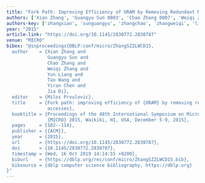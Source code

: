 ```yaml
---
title: "Fork Path: Improving Efficiency of ORAM by Removing Redundant Memory Accesses"
authors: ['Xian Zhang', 'Guangyu Sun 0003', 'Chao Zhang 0007', 'Weiqi Zhang', 'Yun Liang 0001', 'Tao Wang 0004', 'Yiran Chen', 'Jia Di']
authors-key: ['zhangxian', 'sunguangyu', 'zhangchao', 'zhangweiqi', 'liangyun', 'wangtao', 'chenyiran', 'dijia']
year: "2015"
article-link: "https://doi.org/10.1145/2830772.2830787"
venue: "MICRO"
bibex: "@inproceedings{DBLP:conf/micro/ZhangSZZLWCD15,
  author    = {Xian Zhang and
               Guangyu Sun and
               Chao Zhang and
               Weiqi Zhang and
               Yun Liang and
               Tao Wang and
               Yiran Chen and
               Jia Di},
  editor    = {Milos Prvulovic},
  title     = {Fork path: improving efficiency of {ORAM} by removing redundant memory
               accesses},
  booktitle = {Proceedings of the 48th International Symposium on Microarchitecture,
               {MICRO} 2015, Waikiki, HI, USA, December 5-9, 2015},
  pages     = {102--114},
  publisher = {{ACM}},
  year      = {2015},
  url       = {https://doi.org/10.1145/2830772.2830787},
  doi       = {10.1145/2830772.2830787},
  timestamp = {Wed, 16 Oct 2019 14:14:55 +0200},
  biburl    = {https://dblp.org/rec/conf/micro/ZhangSZZLWCD15.bib},
  bibsource = {dblp computer science bibliography, https://dblp.org}
}"
---
```

